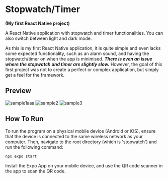 # Stopwatch/Timer

**(My first React Native project)**

A React Native application with stopwatch and timer functionalities. You can also switch between light and dark mode.

As this is my first React Native application, it is quite simple and even lacks some expected functionality, such as an alarm sound, and having the stopwatch/timer on when the app is minimised. ***There is even an issue where the stopwatch and timer are slightly slow.*** However, the goal of this first project was not to create a perfect or complex application, but simply get a feel for the framework.

## Preview
![sample1aaa](https://user-images.githubusercontent.com/96877426/225738563-75a18892-6397-4f0f-992e-75c2b5f8d132.jpeg)
![sample2](https://user-images.githubusercontent.com/96877426/225738698-1f6cfa7e-6fc0-47bc-ade0-a5e9bf5c2dda.jpeg)
![sample3](https://user-images.githubusercontent.com/96877426/225738822-96eff535-4ed3-4265-a12e-50d7c14b9591.jpeg)

## How To Run

To run the program on a physical mobile device (Android or iOS), ensure that the device is connected to the same wireless network as your computer. Then, navigate to the root directory (which is 'stopwatch') and run the following command:
```
npx expo start
```
Install the Expo App on your mobile device, and use the QR code scanner in the app to scan the QR code.
